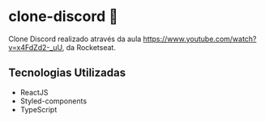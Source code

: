# clone-discord 🚀
Clone Discord realizado através da aula https://www.youtube.com/watch?v=x4FdZd2-_uU, da Rocketseat.

## Tecnologias Utilizadas
  * ReactJS
  * Styled-components
  * TypeScript 
